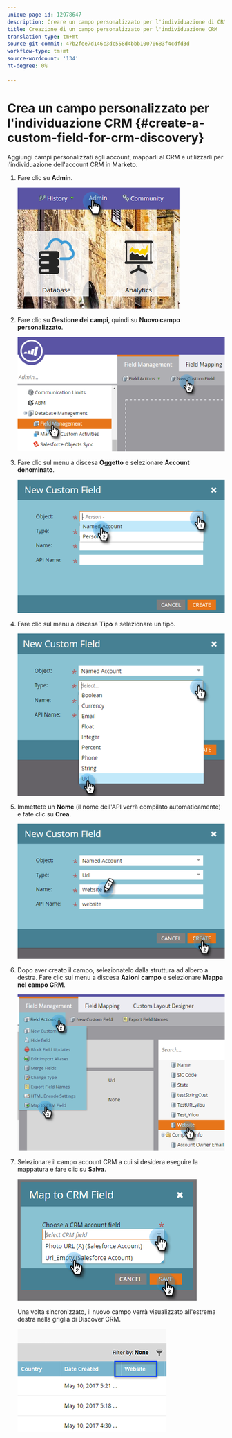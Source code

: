 ```yaml
---
unique-page-id: 12978647
description: Creare un campo personalizzato per l'individuazione di CRM - Documenti Marketo - Documentazione del prodotto
title: Creazione di un campo personalizzato per l'individuazione CRM
translation-type: tm+mt
source-git-commit: 47b2fee7d146c3dc558d4bbb10070683f4cdfd3d
workflow-type: tm+mt
source-wordcount: '134'
ht-degree: 0%

---
```



# Crea un campo personalizzato per l&#39;individuazione CRM {#create-a-custom-field-for-crm-discovery}

Aggiungi campi personalizzati agli account, mapparli al CRM e utilizzarli per l&#39;individuazione dell&#39;account CRM in Marketo.

1. Fare clic su **Admin**.

   ![](assets/admin.png)

1. Fare clic su **Gestione dei campi**, quindi su **Nuovo campo personalizzato**.

   ![](assets/two-4.png)

1. Fare clic sul menu a discesa **Oggetto** e selezionare **Account denominato**.

   ![](assets/three-3.png)

1. Fare clic sul menu a discesa **Tipo** e selezionare un tipo.

   ![](assets/four-3.png)

1. Immettete un **Nome** (il nome dell&#39;API verrà compilato automaticamente) e fate clic su **Crea**.

   ![](assets/five-3.png)

1. Dopo aver creato il campo, selezionatelo dalla struttura ad albero a destra. Fare clic sul menu a discesa **Azioni campo** e selezionare **Mappa nel campo CRM**.

   ![](assets/six-2.png)

1. Selezionare il campo account CRM a cui si desidera eseguire la mappatura e fare clic su **Salva**.

   ![](assets/seven-1.png)

   Una volta sincronizzato, il nuovo campo verrà visualizzato all&#39;estrema destra nella griglia di Discover CRM.

   ![](assets/eight.png)

